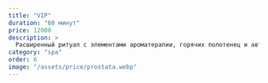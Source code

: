 ```yaml
---
title: "VIP"
duration: "60 минут"
price: 12000
description: >
  Расширенный ритуал с элементами ароматерапии, горячих полотенец и авторской техники. Всё продумано до деталей — от свечей до музыки — для состояния «премиум-спокойствия».
category: "spa"
order: 6
image: "/assets/price/prostata.webp"
---
```

